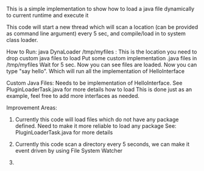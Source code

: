 This is a simple implementation to show how to load a java file dynamically to current runtime and execute it

This code will start a new thread which will scan a location (can be provided as command line argument) every 5 sec,
and compile/load in to system class loader. 


How to Run:
 java DynaLoader /tmp/myfiles   : This is the location you need to drop custom java files to load
 Put some custom implementation .java files in /tmp/myfiles
 Wait for 5 sec. Now you can see files are loaded.
 Now you can type "say hello". Which will run all the implementation of HelloInterface
 
Custom Java Files:
 Needs to be implementation of HelloInterface. See PluginLoaderTask.java for more details how to load
 This is done just as an example, feel free to add more interfaces as needed.
 
 
 Improvement Areas:
 
 1. Currently this code will load files which do not have any package defined. Need to make it more reliable to load any package 
    See: PluginLoaderTask.java for more details
    
 2. Currently this code scan a directory every 5 seconds, we can make it event driven by using File System Watcher
 
 3. 
